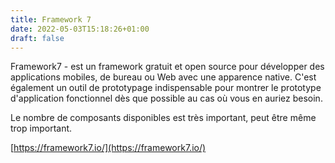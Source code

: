 ```yaml
---
title: Framework 7
date: 2022-05-03T15:18:26+01:00
draft: false
---
```


Framework7 - est un framework gratuit et open source pour développer des applications mobiles, de bureau ou Web avec une apparence native. C'est également un outil de prototypage indispensable pour montrer le prototype d'application fonctionnel dès que possible au cas où vous en auriez besoin.

Le nombre de composants disponibles est très important, peut être même trop important.

[https://framework7.io/](https://framework7.io/)

